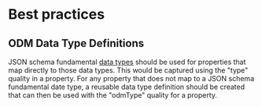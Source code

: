 # Best practices

## ODM Data Type Definitions

JSON schema fundamental [data types](https://json-schema.org/understanding-json-schema/reference/type.html) should be used for properties that map directly to those data types. This would be captured using the "type" quality in a property. For any property that does not map to a JSON schema fundamental date type, a reusable data type definition should be created that can then be used with the "odmType" quality for a property.

